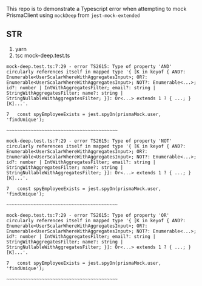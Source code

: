 This repo is to demonstrate a Typescript error when attempting to mock PrismaClient using `mockDeep` from `jest-mock-extended`


## STR
1. yarn
2. tsc mock-deep.test.ts

```
mock-deep.test.ts:7:29 - error TS2615: Type of property 'AND' circularly references itself in mapped type '{ [K in keyof { AND?: Enumerable<UserScalarWhereWithAggregatesInput>; OR?: Enumerable<UserScalarWhereWithAggregatesInput>; NOT?: Enumerable<...>; id?: number | IntWithAggregatesFilter; email?: string | StringWithAggregatesFilter; name?: string | StringNullableWithAggregatesFilter; }]: Or<...> extends 1 ? { ...; }[K]...'.

7   const spyEmployeeExists = jest.spyOn(prismaMock.user, 'findUnique');
                              ~~~~~~~~~~~~~~~~~~~~~~~~~~~~~~~~~~~~~~~~~

mock-deep.test.ts:7:29 - error TS2615: Type of property 'NOT' circularly references itself in mapped type '{ [K in keyof { AND?: Enumerable<UserScalarWhereWithAggregatesInput>; OR?: Enumerable<UserScalarWhereWithAggregatesInput>; NOT?: Enumerable<...>; id?: number | IntWithAggregatesFilter; email?: string | StringWithAggregatesFilter; name?: string | StringNullableWithAggregatesFilter; }]: Or<...> extends 1 ? { ...; }[K]...'.

7   const spyEmployeeExists = jest.spyOn(prismaMock.user, 'findUnique');
                              ~~~~~~~~~~~~~~~~~~~~~~~~~~~~~~~~~~~~~~~~~

mock-deep.test.ts:7:29 - error TS2615: Type of property 'OR' circularly references itself in mapped type '{ [K in keyof { AND?: Enumerable<UserScalarWhereWithAggregatesInput>; OR?: Enumerable<UserScalarWhereWithAggregatesInput>; NOT?: Enumerable<...>; id?: number | IntWithAggregatesFilter; email?: string | StringWithAggregatesFilter; name?: string | StringNullableWithAggregatesFilter; }]: Or<...> extends 1 ? { ...; }[K]...'.

7   const spyEmployeeExists = jest.spyOn(prismaMock.user, 'findUnique');
                              ~~~~~~~~~~~~~~~~~~~~~~~~~~~~~~~~~~~~~~~~~

```
